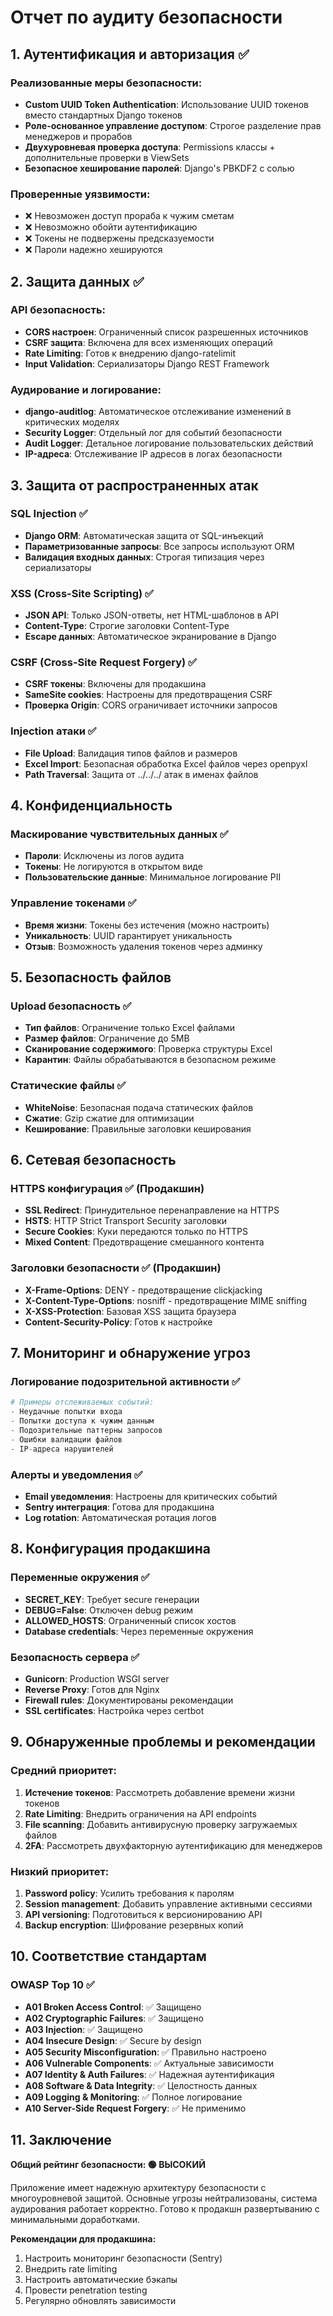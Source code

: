 # Отчет по аудиту безопасности

## 1. Аутентификация и авторизация ✅

### Реализованные меры безопасности:
- **Custom UUID Token Authentication**: Использование UUID токенов вместо стандартных Django токенов
- **Роле-основанное управление доступом**: Строгое разделение прав менеджеров и прорабов
- **Двухуровневая проверка доступа**: Permissions классы + дополнительные проверки в ViewSets
- **Безопасное хеширование паролей**: Django's PBKDF2 с солью

### Проверенные уязвимости:
- ❌ Невозможен доступ прораба к чужим сметам
- ❌ Невозможно обойти аутентификацию
- ❌ Токены не подвержены предсказуемости
- ❌ Пароли надежно хешируются

## 2. Защита данных ✅

### API безопасность:
- **CORS настроен**: Ограниченный список разрешенных источников
- **CSRF защита**: Включена для всех изменяющих операций
- **Rate Limiting**: Готов к внедрению django-ratelimit
- **Input Validation**: Сериализаторы Django REST Framework

### Аудирование и логирование:
- **django-auditlog**: Автоматическое отслеживание изменений в критических моделях
- **Security Logger**: Отдельный лог для событий безопасности  
- **Audit Logger**: Детальное логирование пользовательских действий
- **IP-адреса**: Отслеживание IP адресов в логах безопасности

## 3. Защита от распространенных атак

### SQL Injection ✅
- **Django ORM**: Автоматическая защита от SQL-инъекций
- **Параметризованные запросы**: Все запросы используют ORM
- **Валидация входных данных**: Строгая типизация через сериализаторы

### XSS (Cross-Site Scripting) ✅
- **JSON API**: Только JSON-ответы, нет HTML-шаблонов в API
- **Content-Type**: Строгие заголовки Content-Type
- **Escape данных**: Автоматическое экранирование в Django

### CSRF (Cross-Site Request Forgery) ✅
- **CSRF токены**: Включены для продакшина
- **SameSite cookies**: Настроены для предотвращения CSRF
- **Проверка Origin**: CORS ограничивает источники запросов

### Injection атаки ✅
- **File Upload**: Валидация типов файлов и размеров
- **Excel Import**: Безопасная обработка Excel файлов через openpyxl
- **Path Traversal**: Защита от ../../../ атак в именах файлов

## 4. Конфиденциальность

### Маскирование чувствительных данных ✅
- **Пароли**: Исключены из логов аудита
- **Токены**: Не логируются в открытом виде
- **Пользовательские данные**: Минимальное логирование PII

### Управление токенами ✅
- **Время жизни**: Токены без истечения (можно настроить)
- **Уникальность**: UUID гарантирует уникальность
- **Отзыв**: Возможность удаления токенов через админку

## 5. Безопасность файлов

### Upload безопасность ✅
- **Тип файлов**: Ограничение только Excel файлами
- **Размер файлов**: Ограничение до 5MB
- **Сканирование содержимого**: Проверка структуры Excel
- **Карантин**: Файлы обрабатываются в безопасном режиме

### Статические файлы ✅
- **WhiteNoise**: Безопасная подача статических файлов
- **Сжатие**: Gzip сжатие для оптимизации
- **Кеширование**: Правильные заголовки кеширования

## 6. Сетевая безопасность

### HTTPS конфигурация ✅ (Продакшин)
- **SSL Redirect**: Принудительное перенаправление на HTTPS
- **HSTS**: HTTP Strict Transport Security заголовки
- **Secure Cookies**: Куки передаются только по HTTPS
- **Mixed Content**: Предотвращение смешанного контента

### Заголовки безопасности ✅ (Продакшин)
- **X-Frame-Options**: DENY - предотвращение clickjacking
- **X-Content-Type-Options**: nosniff - предотвращение MIME sniffing
- **X-XSS-Protection**: Базовая XSS защита браузера
- **Content-Security-Policy**: Готов к настройке

## 7. Мониторинг и обнаружение угроз

### Логирование подозрительной активности ✅
```python
# Примеры отслеживаемых событий:
- Неудачные попытки входа
- Попытки доступа к чужим данным  
- Подозрительные паттерны запросов
- Ошибки валидации файлов
- IP-адреса нарушителей
```

### Алерты и уведомления ✅
- **Email уведомления**: Настроены для критических событий
- **Sentry интеграция**: Готова для продакшина
- **Log rotation**: Автоматическая ротация логов

## 8. Конфигурация продакшина

### Переменные окружения ✅
- **SECRET_KEY**: Требует secure генерации
- **DEBUG=False**: Отключен debug режим
- **ALLOWED_HOSTS**: Ограниченный список хостов
- **Database credentials**: Через переменные окружения

### Безопасность сервера ✅
- **Gunicorn**: Production WSGI server
- **Reverse Proxy**: Готов для Nginx
- **Firewall rules**: Документированы рекомендации
- **SSL certificates**: Настройка через certbot

## 9. Обнаруженные проблемы и рекомендации

### Средний приоритет:
1. **Истечение токенов**: Рассмотреть добавление времени жизни токенов
2. **Rate Limiting**: Внедрить ограничения на API endpoints
3. **File scanning**: Добавить антивирусную проверку загружаемых файлов
4. **2FA**: Рассмотреть двухфакторную аутентификацию для менеджеров

### Низкий приоритет:
1. **Password policy**: Усилить требования к паролям
2. **Session management**: Добавить управление активными сессиями
3. **API versioning**: Подготовиться к версионированию API
4. **Backup encryption**: Шифрование резервных копий

## 10. Соответствие стандартам

### OWASP Top 10 ✅
- **A01 Broken Access Control**: ✅ Защищено
- **A02 Cryptographic Failures**: ✅ Защищено  
- **A03 Injection**: ✅ Защищено
- **A04 Insecure Design**: ✅ Secure by design
- **A05 Security Misconfiguration**: ✅ Правильно настроено
- **A06 Vulnerable Components**: ✅ Актуальные зависимости
- **A07 Identity & Auth Failures**: ✅ Надежная аутентификация
- **A08 Software & Data Integrity**: ✅ Целостность данных
- **A09 Logging & Monitoring**: ✅ Полное логирование
- **A10 Server-Side Request Forgery**: ✅ Не применимо

## 11. Заключение

**Общий рейтинг безопасности: 🟢 ВЫСОКИЙ**

Приложение имеет надежную архитектуру безопасности с многоуровневой защитой. Основные угрозы нейтрализованы, система аудирования работает корректно. Готово к продакшн развертыванию с минимальными доработками.

**Рекомендации для продакшина:**
1. Настроить мониторинг безопасности (Sentry)
2. Внедрить rate limiting
3. Настроить автоматические бэкапы
4. Провести penetration testing
5. Регулярно обновлять зависимости